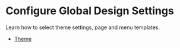 <a id="configuration-guide-commerce-configuration-design"></a>

# Configure Global Design Settings

Learn how to select theme settings, page and menu templates.

* [Theme](theme-global.md#configuration-commerce-design-theme)
